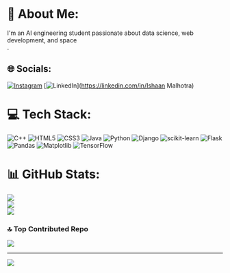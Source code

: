 # 💫 About Me:
I'm an AI engineering student passionate about data science, web development, and space<br>.


## 🌐 Socials:
[![Instagram](https://img.shields.io/badge/Instagram-%23E4405F.svg?logo=Instagram&logoColor=white)](https://instagram.com/malhotraishaan_) [![LinkedIn](https://img.shields.io/badge/LinkedIn-%230077B5.svg?logo=linkedin&logoColor=white)](https://linkedin.com/in/Ishaan Malhotra) 

# 💻 Tech Stack:
![C++](https://img.shields.io/badge/c++-%2300599C.svg?style=for-the-badge&logo=c%2B%2B&logoColor=white) ![HTML5](https://img.shields.io/badge/html5-%23E34F26.svg?style=for-the-badge&logo=html5&logoColor=white) ![CSS3](https://img.shields.io/badge/css3-%231572B6.svg?style=for-the-badge&logo=css3&logoColor=white) ![Java](https://img.shields.io/badge/java-%23ED8B00.svg?style=for-the-badge&logo=openjdk&logoColor=white) ![Python](https://img.shields.io/badge/python-3670A0?style=for-the-badge&logo=python&logoColor=ffdd54) ![Django](https://img.shields.io/badge/django-%23092E20.svg?style=for-the-badge&logo=django&logoColor=white) ![scikit-learn](https://img.shields.io/badge/scikit--learn-%23F7931E.svg?style=for-the-badge&logo=scikit-learn&logoColor=white) ![Flask](https://img.shields.io/badge/flask-%23000.svg?style=for-the-badge&logo=flask&logoColor=white) ![Pandas](https://img.shields.io/badge/pandas-%23150458.svg?style=for-the-badge&logo=pandas&logoColor=white) ![Matplotlib](https://img.shields.io/badge/Matplotlib-%23ffffff.svg?style=for-the-badge&logo=Matplotlib&logoColor=black) ![TensorFlow](https://img.shields.io/badge/TensorFlow-%23FF6F00.svg?style=for-the-badge&logo=TensorFlow&logoColor=white)
# 📊 GitHub Stats:
![](https://github-readme-stats.vercel.app/api?username=Ishaan-Malhotra90&theme=dark&hide_border=false&include_all_commits=false&count_private=false)<br/>
![](https://github-readme-streak-stats.herokuapp.com/?user=Ishaan-Malhotra90&theme=dark&hide_border=false)<br/>
![](https://github-readme-stats.vercel.app/api/top-langs/?username=Ishaan-Malhotra90&theme=dark&hide_border=false&include_all_commits=false&count_private=false&layout=compact)

### 🔝 Top Contributed Repo
![](https://github-contributor-stats.vercel.app/api?username=Ishaan-Malhotra90&limit=5&theme=dark&combine_all_yearly_contributions=true)

---
[![](https://visitcount.itsvg.in/api?id=Ishaan-Malhotra90&icon=0&color=0)](https://visitcount.itsvg.in)

<!-- Proudly created with GPRM ( https://gprm.itsvg.in ) -->
